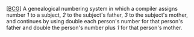 \[[BCG](SOURCES.md#BCG)\] A genealogical numbering system in which a compiler assigns number *1* to a subject, *2* to the subject's father, *3* to the subject's mother, and continues by using double each person's number for that person's father and double the person's number plus *1* for that person's mother.

